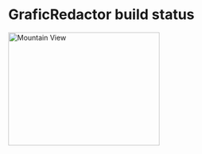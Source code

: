 # GraficRedactor build status



<html>
<body>

<img src="https://ci.appveyor.com/api/projects/status/pe88b1ve5tg55bdq" alt="Mountain View" style="width:304px;height:228px;">

</body>
</html>
